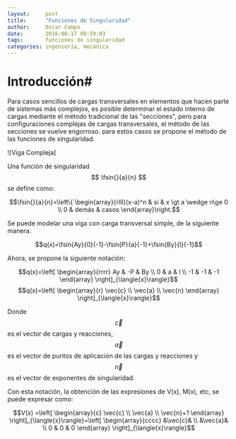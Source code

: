 ```yaml
---
layout:     post
title:      "Funciones de Singularidad"
author:     Oscar Campo
date:       2016-06-17 09:59:03
tags:       funciones de singularidad
categories: ingeniería, mecánica
---
```


$$\newcommand{\fsin}[3]{#1\left\langle x-#2\right\rangle^{#3}} $$

# Introducción#
Para casos sencillos de cargas transversales en elementos que hacen parte de sistemas más complejos, es posible determinar el estado interno de cargas mediante el método tradicional de las "secciones", pero para configuraciones complejas de cargas transversales, el método de las secciones se vuelve engorroso. para estos casos se propone el método de las funciones de singularidad.

![Viga Compleja]

Una función de singularidad $$ \fsin{}{a}{n} $$ se define como:

$$\fsin{}{a}{n}=\left\{ \begin{array}{rlll}(x-a)^n & si & x \gt a \wedge n\ge 0 \\ 0 & demás & casos \end{array}\right.$$

Se puede modelar una viga con carga transversal simple, de la siguiente manera:

$$q(x)=\fsin{Ay}{0}{-1}-\fsin{P}{a}{-1}+\fsin{By}{l}{-1}$$

Ahora, se propone la siguiente notación:

$$q(x)=\left[ \begin{array}{rrrr} Ay & -P & By \\ 0 & a & l \\ -1 & -1 & -1 \end{array} \right]_{\langle{x}\rangle}$$
$$q(x)=\left[ \begin{array}{r} \vec{c} \\ \vec{a} \\ \vec{n} \end{array} \right]_{\langle{x}\rangle}$$

Donde $$\vec{c}$$ es el vector de cargas y reacciones, $$\vec{a}$$ es el vector de puntos de aplicación de las cargas y reacciones y $$\vec{n}$$ es el vector de exponentes de singularidad.

Con esta notación, la obtención de las expresiones de V(x), M(x), etc, se puede expresar como:

$$V(x) =\left[ \begin{array}{c} \vec{c} \\ \vec{a} \\ \vec{n}+1 \end{array} \right]_{\langle{x}\rangle}=\left[ \begin{array}{cccc} &\vec{c}& \\ &\vec{a}& \\ 0 & 0 & 0 \end{array} \right]_{\langle{x}\rangle}$$